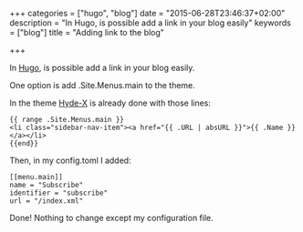 +++
categories = ["hugo", "blog"]
date = "2015-06-28T23:46:37+02:00"
description = "In Hugo, is possible add a link in your blog easily"
keywords = ["blog"]
title = "Adding link to the blog"

+++

In [Hugo](http://gohugo.io/), is possible add a link in your blog easily.

One option is add .Site.Menus.main to the theme.

In the theme [Hyde-X](https://github.com/zyro/hyde-x) is already done with those lines:

    {{ range .Site.Menus.main }}
    <li class="sidebar-nav-item"><a href="{{ .URL | absURL }}">{{ .Name }}</a></li>
    {{end}}

Then, in my config.toml I added:

    [[menu.main]]
    name = "Subscribe"
    identifier = "subscribe"
    url = "/index.xml"

Done! Nothing to change except my configuration file.
